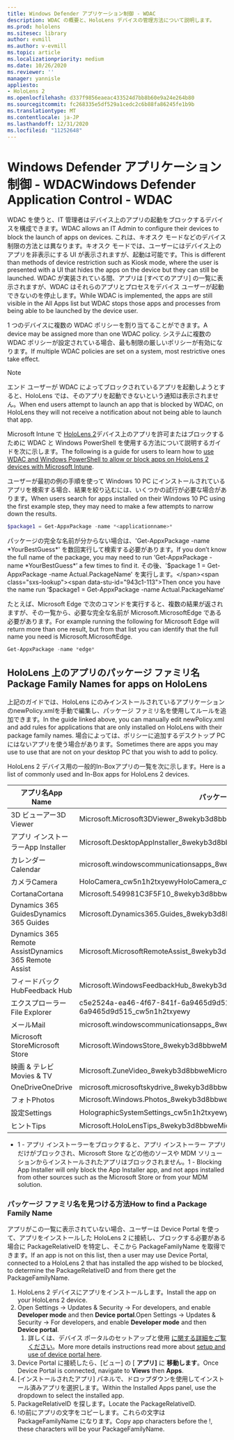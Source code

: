 ```yaml
---
title: Windows Defender アプリケーション制御 - WDAC
description: WDAC の概要と、HoloLens デバイスの管理方法について説明します。
ms.prod: hololens
ms.sitesec: library
author: evmill
ms.author: v-evmill
ms.topic: article
ms.localizationpriority: medium
ms.date: 10/26/2020
ms.reviewer: ''
manager: yannisle
appliesto:
- HoloLens 2
ms.openlocfilehash: d337f9856eaeac433524d7bb8b60e9a24e264b80
ms.sourcegitcommit: fc268335e5df529a1cedc2c6b88fa86245fe1b9b
ms.translationtype: MT
ms.contentlocale: ja-JP
ms.lasthandoff: 12/31/2020
ms.locfileid: "11252648"
---
```

# <span data-ttu-id="943c1-103">Windows Defender アプリケーション制御 - WDAC</span><span class="sxs-lookup"><span data-stu-id="943c1-103">Windows Defender Application Control - WDAC</span></span>

<span data-ttu-id="943c1-104">WDAC を使うと、IT 管理者はデバイス上のアプリの起動をブロックするデバイスを構成できます。</span><span class="sxs-lookup"><span data-stu-id="943c1-104">WDAC allows an IT Admin to configure their devices to block the launch of apps on devices.</span></span> <span data-ttu-id="943c1-105">これは、キオスク モードなどのデバイス制限の方法とは異なります。キオスク モードでは、ユーザーにはデバイス上のアプリを非表示にする UI が表示されますが、起動は可能です。</span><span class="sxs-lookup"><span data-stu-id="943c1-105">This is different than methods of device restriction such as Kiosk mode, where  the user is presented with a UI that hides the apps on the device but they can still be launched.</span></span> <span data-ttu-id="943c1-106">WDAC が実装されている間、アプリは [すべてのアプリ] の一覧に表示されますが、WDAC はそれらのアプリとプロセスをデバイス ユーザーが起動できないのを停止します。</span><span class="sxs-lookup"><span data-stu-id="943c1-106">While WDAC is implemented, the apps are still visible in the All Apps list but WDAC stops those apps and processes from being able to be launched by the device user.</span></span>

<span data-ttu-id="943c1-107">1 つのデバイスに複数の WDAC ポリシーを割り当てることができます。</span><span class="sxs-lookup"><span data-stu-id="943c1-107">A device may be assigned more than one WDAC policy.</span></span> <span data-ttu-id="943c1-108">システムに複数の WDAC ポリシーが設定されている場合、最も制限の厳しいポリシーが有効になります。</span><span class="sxs-lookup"><span data-stu-id="943c1-108">If multiple WDAC policies are set on a system, most restrictive ones take effect.</span></span> 

> [!NOTE]
> <span data-ttu-id="943c1-109">エンド ユーザーが WDAC によってブロックされているアプリを起動しようとすると、HoloLens では、そのアプリを起動できないという通知は表示されません。</span><span class="sxs-lookup"><span data-stu-id="943c1-109">When end users attempt to launch an app that is blocked by WDAC, on HoloLens they will not receive a notification about not being able to launch that app.</span></span>

<span data-ttu-id="943c1-110">Microsoft Intune で [HoloLens 2](https://docs.microsoft.com/mem/intune/configuration/custom-profile-hololens)デバイス上のアプリを許可またはブロックするために WDAC と Windows PowerShell を使用する方法について説明するガイドを次に示します。</span><span class="sxs-lookup"><span data-stu-id="943c1-110">The following is a guide for users to learn how to [use WDAC and Windows PowerShell to allow or block apps on HoloLens 2 devices with Microsoft Intune](https://docs.microsoft.com/mem/intune/configuration/custom-profile-hololens).</span></span>

<span data-ttu-id="943c1-111">ユーザーが最初の例の手順を使って Windows 10 PC にインストールされているアプリを検索する場合、結果を絞り込むには、いくつかの試行が必要な場合があります。</span><span class="sxs-lookup"><span data-stu-id="943c1-111">When users search for apps installed on their Windows 10 PC using the first example step, they may need to make a few attempts to narrow down the results.</span></span>

```powershell
$package1 = Get-AppxPackage -name *<applicationname>*
``` 

<span data-ttu-id="943c1-112">パッケージの完全な名前が分からない場合は、'Get-AppxPackage -name \*YourBestGuess\*' を数回実行して検索する必要があります。</span><span class="sxs-lookup"><span data-stu-id="943c1-112">If you don’t know the full name of the package, you may need to run ‘Get-AppxPackage -name \*YourBestGuess\*’ a few times to find it.</span></span> <span data-ttu-id="943c1-113">その後、'$package 1 = Get-AppxPackage -name Actual.PackageName' を実行します。</span><span class="sxs-lookup"><span data-stu-id="943c1-113">Then once you have the name run ‘$package1 = Get-AppxPackage -name Actual.PackageName‘</span></span>

<span data-ttu-id="943c1-114">たとえば、Microsoft Edge で次のコマンドを実行すると、複数の結果が返されますが、その一覧から、必要な完全な名前が Microsoft.MicrosoftEdge である必要があります。</span><span class="sxs-lookup"><span data-stu-id="943c1-114">For example running the following for Microsoft Edge will return more than one result, but from that list you can identify that the full name you need is Microsoft.MicrosoftEdge.</span></span>

```powershell
Get-AppxPackage -name *edge*
``` 

## <span data-ttu-id="943c1-115">HoloLens 上のアプリのパッケージ ファミリ名</span><span class="sxs-lookup"><span data-stu-id="943c1-115">Package Family Names for apps on HoloLens</span></span>

<span data-ttu-id="943c1-116">上記のガイドでは、HoloLens にのみインストールされているアプリケーションのnewPolicy.xmlを手動で編集し、パッケージ ファミリ名を使用してルールを追加できます。</span><span class="sxs-lookup"><span data-stu-id="943c1-116">In the guide linked above, you can manually edit newPolicy.xml and add rules for applications that are only installed on HoloLens with their package family names.</span></span> <span data-ttu-id="943c1-117">場合によっては、ポリシーに追加するデスクトップ PC にはないアプリを使う場合があります。</span><span class="sxs-lookup"><span data-stu-id="943c1-117">Sometimes there are apps you may use to use that are not on your desktop PC that you wish to add to policy.</span></span>

<span data-ttu-id="943c1-118">HoloLens 2 デバイス用の一般的In-Boxアプリの一覧を次に示します。</span><span class="sxs-lookup"><span data-stu-id="943c1-118">Here is a list of commonly used and In-Box apps for HoloLens 2 devices.</span></span>

| <span data-ttu-id="943c1-119">アプリ名</span><span class="sxs-lookup"><span data-stu-id="943c1-119">App Name</span></span>                   | <span data-ttu-id="943c1-120">パッケージ ファミリ名</span><span class="sxs-lookup"><span data-stu-id="943c1-120">Package Family Name</span></span>                                |
|----------------------------|----------------------------------------------------|
| <span data-ttu-id="943c1-121">3D ビューアー</span><span class="sxs-lookup"><span data-stu-id="943c1-121">3D Viewer</span></span>                  | <span data-ttu-id="943c1-122">Microsoft.Microsoft3DViewer_8wekyb3d8bbwe</span><span class="sxs-lookup"><span data-stu-id="943c1-122">Microsoft.Microsoft3DViewer_8wekyb3d8bbwe</span></span>          |
| <span data-ttu-id="943c1-123">アプリ インストーラー</span><span class="sxs-lookup"><span data-stu-id="943c1-123">App Installer</span></span>              | <span data-ttu-id="943c1-124">Microsoft.DesktopAppInstaller_8wekyb3d8bbwe <sup> 1</span><span class="sxs-lookup"><span data-stu-id="943c1-124">Microsoft.DesktopAppInstaller_8wekyb3d8bbwe <sup>1</span></span></sup>         |
| <span data-ttu-id="943c1-125">カレンダー</span><span class="sxs-lookup"><span data-stu-id="943c1-125">Calendar</span></span>                   | <span data-ttu-id="943c1-126">microsoft.windowscommunicationsapps_8wekyb3d8bbwe</span><span class="sxs-lookup"><span data-stu-id="943c1-126">microsoft.windowscommunicationsapps_8wekyb3d8bbwe</span></span>  |
| <span data-ttu-id="943c1-127">カメラ</span><span class="sxs-lookup"><span data-stu-id="943c1-127">Camera</span></span>                     | <span data-ttu-id="943c1-128">HoloCamera_cw5n1h2txyewy</span><span class="sxs-lookup"><span data-stu-id="943c1-128">HoloCamera_cw5n1h2txyewy</span></span>                           |
| <span data-ttu-id="943c1-129">Cortana</span><span class="sxs-lookup"><span data-stu-id="943c1-129">Cortana</span></span>                    | <span data-ttu-id="943c1-130">Microsoft.549981C3F5F10_8wekyb3d8bbwe</span><span class="sxs-lookup"><span data-stu-id="943c1-130">Microsoft.549981C3F5F10_8wekyb3d8bbwe</span></span>              |
| <span data-ttu-id="943c1-131">Dynamics 365 Guides</span><span class="sxs-lookup"><span data-stu-id="943c1-131">Dynamics 365 Guides</span></span>        | <span data-ttu-id="943c1-132">Microsoft.Dynamics365.Guides_8wekyb3d8bbwe</span><span class="sxs-lookup"><span data-stu-id="943c1-132">Microsoft.Dynamics365.Guides_8wekyb3d8bbwe</span></span>         |
| <span data-ttu-id="943c1-133">Dynamics 365 Remote Assist</span><span class="sxs-lookup"><span data-stu-id="943c1-133">Dynamics 365 Remote Assist</span></span> | <span data-ttu-id="943c1-134">Microsoft.MicrosoftRemoteAssist_8wekyb3d8bbwe</span><span class="sxs-lookup"><span data-stu-id="943c1-134">Microsoft.MicrosoftRemoteAssist_8wekyb3d8bbwe</span></span>      |
| <span data-ttu-id="943c1-135">フィードバック Hub</span><span class="sxs-lookup"><span data-stu-id="943c1-135">Feedback Hub</span></span>               | <span data-ttu-id="943c1-136">Microsoft.WindowsFeedbackHub_8wekyb3d8bbwe</span><span class="sxs-lookup"><span data-stu-id="943c1-136">Microsoft.WindowsFeedbackHub_8wekyb3d8bbwe</span></span>         |
| <span data-ttu-id="943c1-137">エクスプローラー</span><span class="sxs-lookup"><span data-stu-id="943c1-137">File Explorer</span></span>              | <span data-ttu-id="943c1-138">c5e2524a-ea46-4f67-841f-6a9465d9d515_cw5n1h2txyewy</span><span class="sxs-lookup"><span data-stu-id="943c1-138">c5e2524a-ea46-4f67-841f-6a9465d9d515_cw5n1h2txyewy</span></span> |
| <span data-ttu-id="943c1-139">メール</span><span class="sxs-lookup"><span data-stu-id="943c1-139">Mail</span></span>                       | <span data-ttu-id="943c1-140">microsoft.windowscommunicationsapps_8wekyb3d8bbwe</span><span class="sxs-lookup"><span data-stu-id="943c1-140">microsoft.windowscommunicationsapps_8wekyb3d8bbwe</span></span>  |
| <span data-ttu-id="943c1-141">Microsoft Store</span><span class="sxs-lookup"><span data-stu-id="943c1-141">Microsoft Store</span></span>            | <span data-ttu-id="943c1-142">Microsoft.WindowsStore_8wekyb3d8bbwe</span><span class="sxs-lookup"><span data-stu-id="943c1-142">Microsoft.WindowsStore_8wekyb3d8bbwe</span></span>               |
| <span data-ttu-id="943c1-143">映画 & テレビ</span><span class="sxs-lookup"><span data-stu-id="943c1-143">Movies & TV</span></span>                | <span data-ttu-id="943c1-144">Microsoft.ZuneVideo_8wekyb3d8bbwe</span><span class="sxs-lookup"><span data-stu-id="943c1-144">Microsoft.ZuneVideo_8wekyb3d8bbwe</span></span>                  |
| <span data-ttu-id="943c1-145">OneDrive</span><span class="sxs-lookup"><span data-stu-id="943c1-145">OneDrive</span></span>                   | <span data-ttu-id="943c1-146">microsoft.microsoftskydrive_8wekyb3d8bbwe</span><span class="sxs-lookup"><span data-stu-id="943c1-146">microsoft.microsoftskydrive_8wekyb3d8bbwe</span></span>          |
| <span data-ttu-id="943c1-147">フォト</span><span class="sxs-lookup"><span data-stu-id="943c1-147">Photos</span></span>                     | <span data-ttu-id="943c1-148">Microsoft.Windows.Photos_8wekyb3d8bbwe</span><span class="sxs-lookup"><span data-stu-id="943c1-148">Microsoft.Windows.Photos_8wekyb3d8bbwe</span></span>             |
| <span data-ttu-id="943c1-149">設定</span><span class="sxs-lookup"><span data-stu-id="943c1-149">Settings</span></span>                   | <span data-ttu-id="943c1-150">HolographicSystemSettings_cw5n1h2txyewy</span><span class="sxs-lookup"><span data-stu-id="943c1-150">HolographicSystemSettings_cw5n1h2txyewy</span></span>            |
| <span data-ttu-id="943c1-151">ヒント</span><span class="sxs-lookup"><span data-stu-id="943c1-151">Tips</span></span>                       | <span data-ttu-id="943c1-152">Microsoft.HoloLensTips_8wekyb3d8bbwe</span><span class="sxs-lookup"><span data-stu-id="943c1-152">Microsoft.HoloLensTips_8wekyb3d8bbwe</span></span>               |

- <span data-ttu-id="943c1-153">1 - アプリ インストーラーをブロックすると、アプリ インストーラー アプリだけがブロックされ、Microsoft Store などの他のソースや MDM ソリューションからインストールされたアプリはブロックされません。</span><span class="sxs-lookup"><span data-stu-id="943c1-153">1 - Blocking App Installer will only block the App Installer app, and not apps installed from other sources such as the Microsoft Store or from your MDM solution.</span></span>

### <span data-ttu-id="943c1-154">パッケージ ファミリ名を見つける方法</span><span class="sxs-lookup"><span data-stu-id="943c1-154">How to find a Package Family Name</span></span>

<span data-ttu-id="943c1-155">アプリがこの一覧に表示されていない場合、ユーザーは Device Portal を使って、アプリをインストールした HoloLens 2 に接続し、ブロックする必要がある場合に PackageRelativeID を特定し、そこから PackageFamilyName を取得できます。</span><span class="sxs-lookup"><span data-stu-id="943c1-155">If an app is not on this list, then a user may use Device Portal, connected to a HoloLens 2 that has installed the app wished to be blocked, to determine the PackageRelativeID and from there get the PackageFamilyName.</span></span>

1. <span data-ttu-id="943c1-156">HoloLens 2 デバイスにアプリをインストールします。</span><span class="sxs-lookup"><span data-stu-id="943c1-156">Install the app on your HoloLens 2 device.</span></span> 
1. <span data-ttu-id="943c1-157">Open Settings -> Updates & Security -> For developers, and enable **Developer mode** and then **Device portal**.</span><span class="sxs-lookup"><span data-stu-id="943c1-157">Open Settings -> Updates & Security -> For developers, and enable **Developer mode** and then **Device portal**.</span></span> 
    1. <span data-ttu-id="943c1-158">詳しくは、デバイス ポータルのセットアップと使用 [に関する詳細をご覧ください](https://docs.microsoft.com/windows/mixed-reality/develop/platform-capabilities-and-apis/using-the-windows-device-portal)。</span><span class="sxs-lookup"><span data-stu-id="943c1-158">More more details instructions read more about [setup and use of device portal here](https://docs.microsoft.com/windows/mixed-reality/develop/platform-capabilities-and-apis/using-the-windows-device-portal).</span></span>
1. <span data-ttu-id="943c1-159">Device Portal に接続したら、[ビュー] の [ **アプリ]** に **移動します**。</span><span class="sxs-lookup"><span data-stu-id="943c1-159">Once Device Portal is connected, navigate to **Views** then **Apps**.</span></span> 
1. <span data-ttu-id="943c1-160">[インストールされたアプリ] パネルで、ドロップダウンを使用してインストール済みアプリを選択します。</span><span class="sxs-lookup"><span data-stu-id="943c1-160">Within the Installed Apps panel, use the dropdown to select the installed app.</span></span> 
1. <span data-ttu-id="943c1-161">PackageRelativeID を探します。</span><span class="sxs-lookup"><span data-stu-id="943c1-161">Locate the PackageRelativeID.</span></span> 
1. <span data-ttu-id="943c1-162">!の前にアプリの文字をコピーします。これらの文字は PackageFamilyName になります。</span><span class="sxs-lookup"><span data-stu-id="943c1-162">Copy app characters before the !, these characters will be your PackageFamilyName.</span></span>



